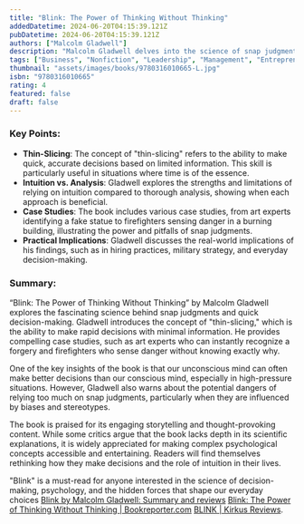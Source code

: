```yaml
---
title: "Blink: The Power of Thinking Without Thinking"
addedDatetime: 2024-06-20T04:15:39.121Z
pubDatetime: 2024-06-20T04:15:39.121Z
authors: ["Malcolm Gladwell"]
description: "Malcolm Gladwell delves into the science of snap judgments and the power of thinking without thinking, exploring how we make decisions in the blink of an eye."
tags: ["Business", "Nonfiction", "Leadership", "Management", "Entrepreneurship", "Self Help"]
thumbnail: "assets/images/books/9780316010665-L.jpg"
isbn: "9780316010665"
rating: 4
featured: false
draft: false 
---
```


### Key Points:

- **Thin-Slicing**: The concept of "thin-slicing" refers to the ability to make quick, accurate decisions based on limited information. This skill is particularly useful in situations where time is of the essence.
- **Intuition vs. Analysis**: Gladwell explores the strengths and limitations of relying on intuition compared to thorough analysis, showing when each approach is beneficial.
- **Case Studies**: The book includes various case studies, from art experts identifying a fake statue to firefighters sensing danger in a burning building, illustrating the power and pitfalls of snap judgments.
- **Practical Implications**: Gladwell discusses the real-world implications of his findings, such as in hiring practices, military strategy, and everyday decision-making.

### Summary:

“Blink: The Power of Thinking Without Thinking” by Malcolm Gladwell explores the fascinating science behind snap judgments and quick decision-making. Gladwell introduces the concept of "thin-slicing," which is the ability to make rapid decisions with minimal information. He provides compelling case studies, such as art experts who can instantly recognize a forgery and firefighters who sense danger without knowing exactly why.

One of the key insights of the book is that our unconscious mind can often make better decisions than our conscious mind, especially in high-pressure situations. However, Gladwell also warns about the potential dangers of relying too much on snap judgments, particularly when they are influenced by biases and stereotypes.

The book is praised for its engaging storytelling and thought-provoking content. While some critics argue that the book lacks depth in its scientific explanations, it is widely appreciated for making complex psychological concepts accessible and entertaining. Readers will find themselves rethinking how they make decisions and the role of intuition in their lives.

"Blink" is a must-read for anyone interested in the science of decision-making, psychology, and the hidden forces that shape our everyday choices [Blink by Malcolm Gladwell: Summary and reviews](https://www.bookbrowse.com/reviews/index.cfm/book_number/1521/Blink) [Blink: The Power of Thinking Without Thinking | Bookreporter.com](https://www.bookreporter.com/reviews/blink-the-power-of-thinking-without-thinking) [BLINK | Kirkus Reviews](https://www.kirkusreviews.com/book-reviews/malcolm-gladwell/blink/).